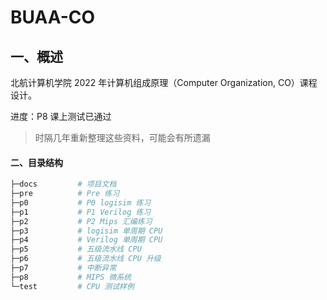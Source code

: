 # BUAA-CO



## 一、概述

北航计算机学院 2022 年计算机组成原理（Computer Organization, CO）课程设计。

进度：P8 课上测试已通过

> 时隔几年重新整理这些资料，可能会有所遗漏



#### 二、目录结构

```bash
├─docs         # 项目文档
├─pre          # Pre 练习
├─p0           # P0 logisim 练习
├─p1           # P1 Verilog 练习
├─p2           # P2 Mips 汇编练习 
├─p3           # logisim 单周期 CPU
├─p4           # Verilog 单周期 CPU
├─p5           # 五级流水线 CPU
├─p6           # 五级流水线 CPU 升级
├─p7           # 中断异常
├─p8           # MIPS 微系统
└─test         # CPU 测试样例
```

